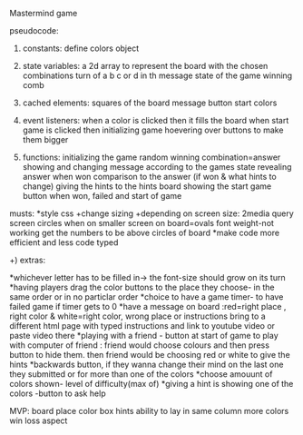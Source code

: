 Mastermind game

pseudocode:

1) constants:
define colors object

2) state variables:
a 2d array to represent the board with the chosen combinations
turn of a b c or d in th message
state of the game
winning comb

3) cached elements:
squares of the board
message
button start
colors

4) event listeners:
when a color is clicked then it fills the board
when start game is clicked then initializing game
hoevering over buttons to make them bigger

5) functions:
initializing the game
random winning combination=answer
showing and changing message according to the games state
revealing answer when won
comparison to the answer (if won & what hints to change)
giving the hints to the hints board
showing the start game button when won, failed and start of game



musts:
*style css +change sizing +depending on screen size: 2media query screen
   circles when on smaller screen on board=ovals
   font weight-not working
   get the numbers to be above circles of board
*make code more efficient and less code typed


+) extras:

*whichever letter has to be filled in-> the font-size should grow on its turn
*having players drag the color buttons to the place they choose- in the same order or in no particlar order
*choice to have a game timer- to have failed game if timer gets to 0
*have a message on board :red=right place , right color  &   white=right color, wrong place or instructions bring to a different html page with typed instructions and link to youtube video or paste video there
*playing with a friend - button at start of game to play with computer of friend : friend would choose colours and then press button to hide them. then friend would be choosing red or white to give the hints
*backwards button, if they wanna change their mind on the last one they submitted or for more than one of the colors
*choose amouunt of colors shown- level of difficulty(max of)
*giving a hint is showing one of the colors -button to ask help

MVP:
board
place color box
hints
ability to lay in same column more colors
win loss aspect
